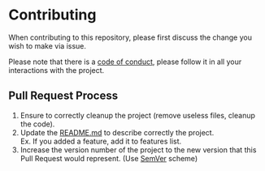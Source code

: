 # Contributing

When contributing to this repository, please first discuss the change you wish to make via issue.  

Please note that there is a [code of conduct](https://github.com/devpelux/terravibe/blob/main/CODE_OF_CONDUCT.md),
please follow it in all your interactions with the project.  

## Pull Request Process

1. Ensure to correctly cleanup the project (remove useless files, cleanup the code).  
2. Update the [README.md](https://github.com/devpelux/terravibe/blob/main/README.md) to describe correctly the project.  
   Ex. If you added a feature, add it to features list.
3. Increase the version number of the project to the new version that this Pull Request would represent. (Use [SemVer](http://semver.org/) scheme)  
